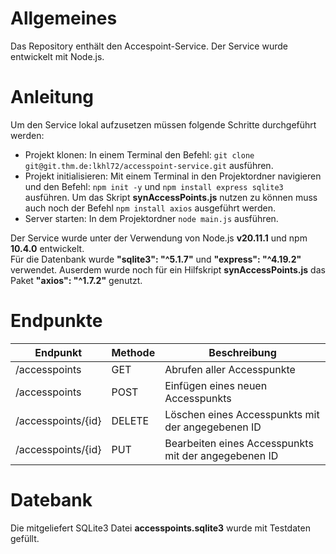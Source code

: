 # Allgemeines

Das Repository enthält den Accespoint-Service. Der Service wurde entwickelt mit Node.js.

# Anleitung

Um den Service lokal aufzusetzen müssen folgende Schritte durchgeführt werden:

* Projekt klonen: In einem Terminal den Befehl: `git clone git@git.thm.de:lkhl72/accesspoint-service.git` ausführen.
* Projekt initialisieren: Mit einem Terminal in den Projektordner navigieren und den Befehl: `npm init -y` und `npm install express sqlite3` ausführen. Um das Skript **synAccessPoints.js** nutzen zu können muss auch noch der Befehl `npm install axios` ausgeführt werden.
* Server starten: In dem Projektordner `node main.js` ausführen.

Der Service wurde unter der Verwendung von Node.js **v20.11.1** und npm **10.4.0** entwickelt.\
Für die Datenbank wurde **"sqlite3": "^5.1.7"** und **"express": "^4.19.2"** verwendet.
Auserdem wurde noch für ein Hilfskript **synAccessPoints.js** das Paket **"axios": "^1.7.2"** genutzt.

# Endpunkte 

| Endpunkt           | Methode | Beschreibung                                                                                       |
|--------------------|---------|----------------------------------------------------------------------------------------------------|
| /accesspoints      | GET     | Abrufen aller Accesspunkte                                                                  		|
| /accesspoints      | POST    | Einfügen eines neuen Accesspunkts                                                           		|
| /accesspoints/{id} | DELETE  | Löschen eines Accesspunkts mit der angegebenen ID                                           		|
| /accesspoints/{id} | PUT     | Bearbeiten eines Accesspunkts mit der angegebenen ID                                       		|

# Datebank

Die mitgeliefert SQLite3 Datei **accesspoints.sqlite3** wurde mit Testdaten gefüllt.